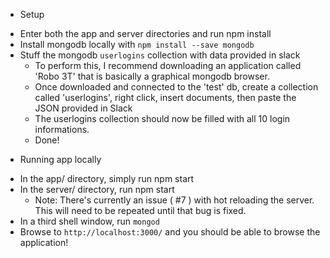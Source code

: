 * Setup
- Enter both the app and server directories and run npm install
- Install mongodb locally with `npm install --save mongodb`
- Stuff the mongodb `userlogins` collection with data provided in slack
  - To perform this, I recommend downloading an application called 'Robo 3T' that is basically a graphical mongodb browser.
  - Once downloaded and connected to the 'test' db, create a collection called 'userlogins', right click, insert documents, then paste the JSON provided in Slack
  - The userlogins collection should now be filled with all 10 login informations.
  - Done!

*  Running app locally
- In the app/ directory, simply run npm start
- In the server/ directory, run npm start
  - Note: There's currently an issue ( #7 ) with hot reloading the server. This will need to be repeated until that bug is fixed.
- In a third shell window, run `mongod`
- Browse to `http://localhost:3000/` and you should be able to browse the application!
